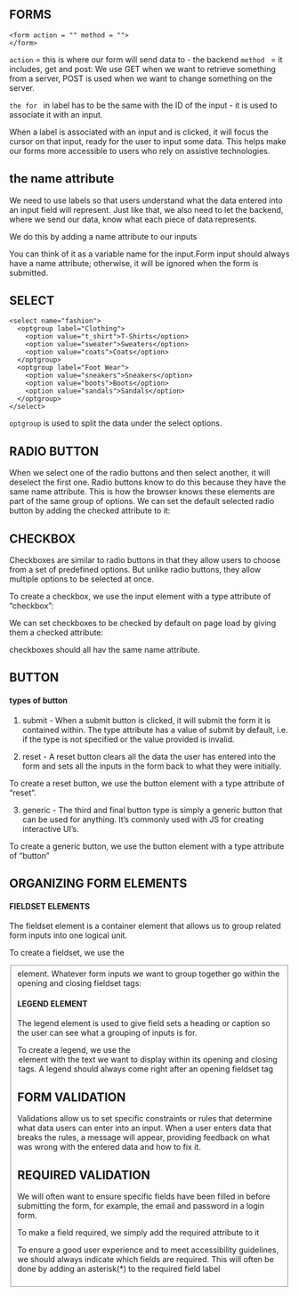 ## FORMS
```
<form action = "" method = "">
</form>
```

`action` = this is where our form will send data to  - the backend
`method ` = it includes, get and post: We use GET when we want to retrieve something from a server, POST is used when we want to change something on the server.

`the for ` in label has to be the same with the ID of the input - it is used to associate it with an input.

When a label is associated with an input and is clicked, it will focus the cursor on that input, ready for the user to input some data. This helps make our forms more accessible to users who rely on assistive technologies.

## the name attribute
We need to use labels so that users understand what the data entered into an input field will represent. Just like that, we also need to let the backend, where we send our data, know what each piece of data represents.

We do this by adding a name attribute to our inputs

 You can think of it as a variable name for the input.Form input should always have a name attribute; otherwise, it will be ignored when the form is submitted.


## SELECT 
```
<select name="fashion">
  <optgroup label="Clothing">
    <option value="t_shirt">T-Shirts</option>
    <option value="sweater">Sweaters</option>
    <option value="coats">Coats</option>
  </optgroup>
  <optgroup label="Foot Wear">
    <option value="sneakers">Sneakers</option>
    <option value="boots">Boots</option>
    <option value="sandals">Sandals</option>
  </optgroup>
</select>
```
`optgroup` is used to split the data under the select options.

## RADIO BUTTON
When we select one of the radio buttons and then select another, it will deselect the first one. Radio buttons know to do this because they have the same name attribute. This is how the browser knows these elements are part of the same group of options.
We can set the default selected radio button by adding the checked attribute to it:

## CHECKBOX
Checkboxes are similar to radio buttons in that they allow users to choose from a set of predefined options. But unlike radio buttons, they allow multiple options to be selected at once.

To create a checkbox, we use the input element with a type attribute of “checkbox”:

We can set checkboxes to be checked by default on page load by giving them a checked attribute:

checkboxes should all hav the same name attribute.

## BUTTON 
#### types of button
1. submit - When a submit button is clicked, it will submit the form it is contained within. The type attribute has a value of submit by default, i.e. if the type is not specified or the value provided is invalid.

2. reset - A reset button clears all the data the user has entered into the form and sets all the inputs in the form back to what they were initially.

To create a reset button, we use the button element with a type attribute of “reset”.

3. generic - The third and final button type is simply a generic button that can be used for anything. It’s commonly used with JS for creating interactive UI’s.

To create a generic button, we use the button element with a type attribute of “button”

## ORGANIZING FORM ELEMENTS
#### FIELDSET ELEMENTS
The fieldset element is a container element that allows us to group related form inputs into one logical unit.

To create a fieldset, we use the <fieldset> element. Whatever form inputs we want to group together go within the opening and closing fieldset tags:

#### LEGEND ELEMENT
The legend element is used to give field sets a heading or caption so the user can see what a grouping of inputs is for.

To create a legend, we use the <legend> element with the text we want to display within its opening and closing tags. A legend should always come right after an opening fieldset tag

## FORM VALIDATION
Validations allow us to set specific constraints or rules that determine what data users can enter into an input. When a user enters data that breaks the rules, a message will appear, providing feedback on what was wrong with the entered data and how to fix it.

## REQUIRED VALIDATION
We will often want to ensure specific fields have been filled in before submitting the form, for example, the email and password in a login form.

To make a field required, we simply add the required attribute to it

To ensure a good user experience and to meet accessibility guidelines, we should always indicate which fields are required. This will often be done by adding an asterisk(*) to the required field label